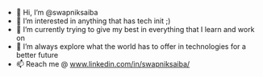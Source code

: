 - 👋 Hi, I’m @swapniksaiba
- 👀 I’m interested in anything that has tech init ;)
- 🌱 I’m currently trying to give my best in everything that I learn and work on
- 💞️ I’m always explore what the world has to offer in technologies for a better future
- 📫 Reach me @ www.linkedin.com/in/swapniksaiba/

<!---
swapniksaiba/swapniksaiba is a ✨ special ✨ repository because its `README.md` (this file) appears on your GitHub profile.
You can click the Preview link to take a look at your changes.
--->
